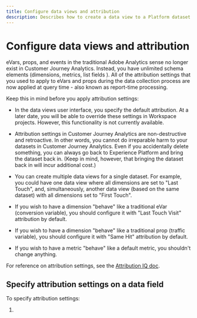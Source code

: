 ```yaml
---
title: Configure data views and attribution
description: Describes how to create a data view to a Platform dataset in Customer Journey Analytics
---
```


# Configure data views and attribution

eVars, props, and events in the traditional Adobe Analytics sense no longer exist in Customer Journey Analytics. Instead, you have unlimited schema elements (dimensions, metrics, list fields ). All of the attribution settings that you used to apply to eVars and props during the data collection process are now applied at query time - also known as report-time processing. 

Keep this in mind before you apply attribution settings:

* In the data views user interface, you specify the default attribution. At a later date, you will be able to override these settings in Workspace projects. However, this functionality is not currently available.

* Attribution settings in Customer Journey Analytics are non-destructive and retroactive. In other words, you cannot do irreparable harm to your datasets in Customer Journey Analytics. Even if you accidentally delete something, you can always go back to Experience Platform and bring the dataset back in. (Keep in mind, however, that bringing the dataset back in will incur additional cost.)

* You can create multiple data views for a single dataset. For example, you could have one data view where all dimensions are set to "Last Touch", and, simultaneously, another data view (based on the same dataset) with all dimensions set to "First Touch".

* If you wish to have a dimension "behave" like a traditional eVar (conversion variable), you should configure it with "Last Touch Visit" attribution by default.

* If you wish to have a dimension "behave" like a traditional prop (traffic variable), you should configure it with "Same Hit" attribution by default.

* If you wish to have a metric "behave" like a default metric, you shouldn't change anything.

For reference on attribution settings, see the [Attribution IQ doc](https://docs.adobe.com/content/help/en/analytics/analyze/analysis-workspace/panels/attribution/attribution.html).

## Specify attribution settings on a data field

To specify attribution settings:

1. 